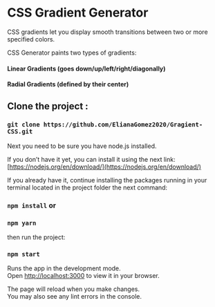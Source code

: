 # CSS Gradient Generator

CSS gradients let you display smooth transitions between two or more specified colors.

CSS Generator paints two types of gradients:
#### Linear Gradients (goes down/up/left/right/diagonally)
#### Radial Gradients (defined by their center)

## Clone the project : 

### `git clone https://github.com/ElianaGomez2020/Gragient-CSS.git`
      
 
Next you need to be sure you have node.js installed.

If you don’t have it yet, you can install it using the next link: [https://nodejs.org/en/download/](https://nodejs.org/en/download/)

If you already have it, continue installing the packages running in your terminal located in the project folder  the next command:

### `npm install` or
### `npm yarn`

then run the project:

### `npm start`

Runs the app in the development mode.\
Open [http://localhost:3000](http://localhost:3000) to view it in your browser.

The page will reload when you make changes.\
You may also see any lint errors in the console.


